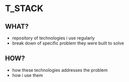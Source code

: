 # T_STACK
## WHAT?
   - repository of technologies i use regularly
   - break down of specific problem they were built to solve

## HOW?
   - how these technologies addresses the problem
   - how i use them
